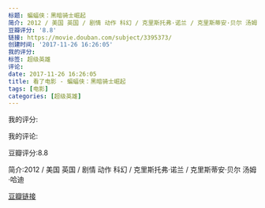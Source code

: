 ```yaml
---
标题: 蝙蝠侠：黑暗骑士崛起
简介: 2012 / 美国 英国 / 剧情 动作 科幻 / 克里斯托弗·诺兰 / 克里斯蒂安·贝尔 汤姆·哈迪
豆瓣评分: '8.8'
链接: https://movie.douban.com/subject/3395373/
创建时间: '2017-11-26 16:26:05'
我的评分:
标签: 超级英雄
评论:
date: 2017-11-26 16:26:05
title: 看了电影 - 蝙蝠侠：黑暗骑士崛起
tags: [电影]
categories: [超级英雄]
---
```


我的评分:

我的评论:

豆瓣评分:8.8

简介:2012 / 美国 英国 / 剧情 动作 科幻 / 克里斯托弗·诺兰 / 克里斯蒂安·贝尔 汤姆·哈迪

[豆瓣链接](https://movie.douban.com/subject/3395373/)

